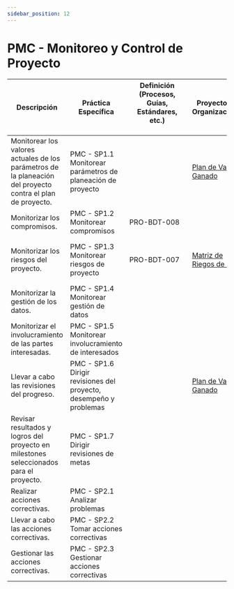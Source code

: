 ```yaml
---
sidebar_position: 12
---
```


# PMC - Monitoreo y Control de Proyecto

| Descripción                                                                                                 | Práctica Específica                                                | Definición (Procesos, Guías, Estándares, etc.) 　　　　　　　　 | Proyecto CR Organizacional                                                                                                       | Proyecto Zeitgeist                                                                                                                        | Proyecto Departamental                                                                                                                     |
| ----------------------------------------------------------------------------------------------------------- | ------------------------------------------------------------------ | --------------------------------------------------------------- | -------------------------------------------------------------------------------------------------------------------------------- | ----------------------------------------------------------------------------------------------------------------------------------------- | ------------------------------------------------------------------------------------------------------------------------------------------ |
| Monitorear los valores actuales de los parámetros de la planeación del proyecto contra el plan de proyecto. | PMC - SP1.1 Monitorear parámetros de planeación de proyecto        |                                                                 | [Plan de Valor Ganado](https://docs.google.com/spreadsheets/d/1kiBQCcPcqluBKBqYi6STs0X060MW_dJF2m0mq-jRBKk/edit#gid=509034718)   | [Plan de Valor Ganado](https://docs.google.com/spreadsheets/d/1OztJ9xOr7IbeKYa5hAtZXQzR3f2LZphNfgC23aanGpI/edit#gid=0)                    |                                                                                                                                            |
| Monitorizar los compromisos.                                                                                | PMC - SP1.2 Monitorear compromisos                                 | PRO-BDT-008                                                     |                                                                                                                                  |                                                                                                                                           |                                                                                                                                            |
| Monitorizar los riesgos del proyecto.                                                                       | PMC - SP1.3 Monitorear riesgos de proyecto                         | PRO-BDT-007                                                     | [Matriz de Riegos de CR](https://docs.google.com/spreadsheets/d/1qlkNWrnsY4GdnN6vlMMmOpeQMdMY4EydTHZ9DmPvUGE/edit#gid=165537897) | [Matriz de Riesgos de ZeitGeist](https://docs.google.com/spreadsheets/d/1qlkNWrnsY4GdnN6vlMMmOpeQMdMY4EydTHZ9DmPvUGE/edit#gid=1358524966) | [Matriz de Riesgos Departamental](https://docs.google.com/spreadsheets/d/1qlkNWrnsY4GdnN6vlMMmOpeQMdMY4EydTHZ9DmPvUGE/edit#gid=1756945596) |
| Monitorizar la gestión de los datos.                                                                        | PMC - SP1.4 Monitorear gestión de datos                            |                                                                 |                                                                                                                                  |                                                                                                                                           |                                                                                                                                            |
| Monitorizar el involucramiento de las partes interesadas.                                                   | PMC - SP1.5 Monitorear involucramiento de interesados              |                                                                 |                                                                                                                                  |                                                                                                                                           |                                                                                                                                            |
| Llevar a cabo las revisiones del progreso.                                                                  | PMC - SP1.6 Dirigir revisiones del proyecto, desempeño y problemas |                                                                 | [Plan de Valor Ganado](https://docs.google.com/spreadsheets/d/1kiBQCcPcqluBKBqYi6STs0X060MW_dJF2m0mq-jRBKk/edit#gid=509034718)   | [Plan de Valor Ganado](https://docs.google.com/spreadsheets/d/1OztJ9xOr7IbeKYa5hAtZXQzR3f2LZphNfgC23aanGpI/edit#gid=0)                    |                                                                                                                                            |
| Revisar resultados y logros del proyecto en milestones seleccionados para el proyecto.                      | PMC - SP1.7 Dirigir revisiones de metas                            |                                                                 |                                                                                                                                  |                                                                                                                                           |                                                                                                                                            |
| Realizar acciones correctivas.                                                                              | PMC - SP2.1 Analizar problemas                                     |                                                                 |                                                                                                                                  |                                                                                                                                           |                                                                                                                                            |
| Llevar a cabo las acciones correctivas.                                                                     | PMC - SP2.2 Tomar acciones correctivas                             |                                                                 |                                                                                                                                  |                                                                                                                                           |                                                                                                                                            |
| Gestionar las acciones correctivas.                                                                         | PMC - SP2.3 Gestionar acciones correctivas                         |                                                                 |                                                                                                                                  |                                                                                                                                           |                                                                                                                                            |
